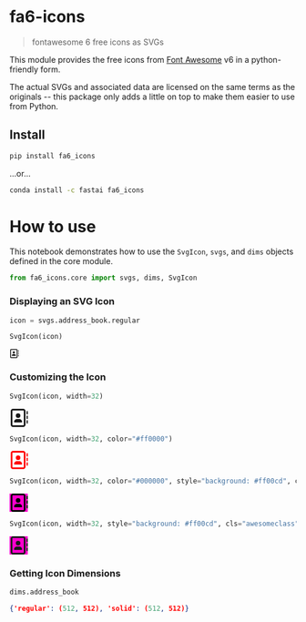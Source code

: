 # fa6-icons

> fontawesome 6 free icons as SVGs

This module provides the free icons from [Font Awesome](https://fontawesome.com/) v6 in a python-friendly form.

The actual SVGs and associated data are licensed on the same terms as the originals -- this package only adds a little on top to make them easier to use from Python.

## Install

```sh
pip install fa6_icons
```

...or...

```sh
conda install -c fastai fa6_icons
```

# How to use

This notebook demonstrates how to use the `SvgIcon`, `svgs`, and `dims` objects defined in the core module.


```python
from fa6_icons.core import svgs, dims, SvgIcon
```

### Displaying an SVG Icon


```python
icon = svgs.address_book.regular
```


```python
SvgIcon(icon)
```




<svg xmlns="http://www.w3.org/2000/svg" style="max-width: 16px; fill: currentColor" viewBox="0 0 512 512"><path d="M384 48c8.8 0 16 7.2 16 16l0 384c0 8.8-7.2 16-16 16L96 464c-8.8 0-16-7.2-16-16L80 64c0-8.8 7.2-16 16-16l288 0zM96 0C60.7 0 32 28.7 32 64l0 384c0 35.3 28.7 64 64 64l288 0c35.3 0 64-28.7 64-64l0-384c0-35.3-28.7-64-64-64L96 0zM240 256a64 64 0 1 0 0-128 64 64 0 1 0 0 128zm-32 32c-44.2 0-80 35.8-80 80c0 8.8 7.2 16 16 16l192 0c8.8 0 16-7.2 16-16c0-44.2-35.8-80-80-80l-64 0zM512 80c0-8.8-7.2-16-16-16s-16 7.2-16 16l0 64c0 8.8 7.2 16 16 16s16-7.2 16-16l0-64zM496 192c-8.8 0-16 7.2-16 16l0 64c0 8.8 7.2 16 16 16s16-7.2 16-16l0-64c0-8.8-7.2-16-16-16zm16 144c0-8.8-7.2-16-16-16s-16 7.2-16 16l0 64c0 8.8 7.2 16 16 16s16-7.2 16-16l0-64z"/></svg>



### Customizing the Icon


```python
SvgIcon(icon, width=32)
```




<svg xmlns="http://www.w3.org/2000/svg" style="max-width: 32px; fill: currentColor" viewBox="0 0 512 512"><path d="M384 48c8.8 0 16 7.2 16 16l0 384c0 8.8-7.2 16-16 16L96 464c-8.8 0-16-7.2-16-16L80 64c0-8.8 7.2-16 16-16l288 0zM96 0C60.7 0 32 28.7 32 64l0 384c0 35.3 28.7 64 64 64l288 0c35.3 0 64-28.7 64-64l0-384c0-35.3-28.7-64-64-64L96 0zM240 256a64 64 0 1 0 0-128 64 64 0 1 0 0 128zm-32 32c-44.2 0-80 35.8-80 80c0 8.8 7.2 16 16 16l192 0c8.8 0 16-7.2 16-16c0-44.2-35.8-80-80-80l-64 0zM512 80c0-8.8-7.2-16-16-16s-16 7.2-16 16l0 64c0 8.8 7.2 16 16 16s16-7.2 16-16l0-64zM496 192c-8.8 0-16 7.2-16 16l0 64c0 8.8 7.2 16 16 16s16-7.2 16-16l0-64c0-8.8-7.2-16-16-16zm16 144c0-8.8-7.2-16-16-16s-16 7.2-16 16l0 64c0 8.8 7.2 16 16 16s16-7.2 16-16l0-64z"/></svg>




```python
SvgIcon(icon, width=32, color="#ff0000")
```




<svg xmlns="http://www.w3.org/2000/svg" style="max-width: 32px; fill: #ff0000" viewBox="0 0 512 512"><path d="M384 48c8.8 0 16 7.2 16 16l0 384c0 8.8-7.2 16-16 16L96 464c-8.8 0-16-7.2-16-16L80 64c0-8.8 7.2-16 16-16l288 0zM96 0C60.7 0 32 28.7 32 64l0 384c0 35.3 28.7 64 64 64l288 0c35.3 0 64-28.7 64-64l0-384c0-35.3-28.7-64-64-64L96 0zM240 256a64 64 0 1 0 0-128 64 64 0 1 0 0 128zm-32 32c-44.2 0-80 35.8-80 80c0 8.8 7.2 16 16 16l192 0c8.8 0 16-7.2 16-16c0-44.2-35.8-80-80-80l-64 0zM512 80c0-8.8-7.2-16-16-16s-16 7.2-16 16l0 64c0 8.8 7.2 16 16 16s16-7.2 16-16l0-64zM496 192c-8.8 0-16 7.2-16 16l0 64c0 8.8 7.2 16 16 16s16-7.2 16-16l0-64c0-8.8-7.2-16-16-16zm16 144c0-8.8-7.2-16-16-16s-16 7.2-16 16l0 64c0 8.8 7.2 16 16 16s16-7.2 16-16l0-64z"/></svg>




```python
SvgIcon(icon, width=32, color="#000000", style="background: #ff00cd", cls="awesomeclass")
```




<svg xmlns="http://www.w3.org/2000/svg" class="awesomeclass" style="background: #ff00cd; max-width: 32px; fill: #000000" viewBox="0 0 512 512"><path d="M384 48c8.8 0 16 7.2 16 16l0 384c0 8.8-7.2 16-16 16L96 464c-8.8 0-16-7.2-16-16L80 64c0-8.8 7.2-16 16-16l288 0zM96 0C60.7 0 32 28.7 32 64l0 384c0 35.3 28.7 64 64 64l288 0c35.3 0 64-28.7 64-64l0-384c0-35.3-28.7-64-64-64L96 0zM240 256a64 64 0 1 0 0-128 64 64 0 1 0 0 128zm-32 32c-44.2 0-80 35.8-80 80c0 8.8 7.2 16 16 16l192 0c8.8 0 16-7.2 16-16c0-44.2-35.8-80-80-80l-64 0zM512 80c0-8.8-7.2-16-16-16s-16 7.2-16 16l0 64c0 8.8 7.2 16 16 16s16-7.2 16-16l0-64zM496 192c-8.8 0-16 7.2-16 16l0 64c0 8.8 7.2 16 16 16s16-7.2 16-16l0-64c0-8.8-7.2-16-16-16zm16 144c0-8.8-7.2-16-16-16s-16 7.2-16 16l0 64c0 8.8 7.2 16 16 16s16-7.2 16-16l0-64z"/></svg>




```python
SvgIcon(icon, width=32, style="background: #ff00cd", cls="awesomeclass")
```




<svg xmlns="http://www.w3.org/2000/svg" class="awesomeclass" style="background: #ff00cd; max-width: 32px; fill: currentColor" viewBox="0 0 512 512"><path d="M384 48c8.8 0 16 7.2 16 16l0 384c0 8.8-7.2 16-16 16L96 464c-8.8 0-16-7.2-16-16L80 64c0-8.8 7.2-16 16-16l288 0zM96 0C60.7 0 32 28.7 32 64l0 384c0 35.3 28.7 64 64 64l288 0c35.3 0 64-28.7 64-64l0-384c0-35.3-28.7-64-64-64L96 0zM240 256a64 64 0 1 0 0-128 64 64 0 1 0 0 128zm-32 32c-44.2 0-80 35.8-80 80c0 8.8 7.2 16 16 16l192 0c8.8 0 16-7.2 16-16c0-44.2-35.8-80-80-80l-64 0zM512 80c0-8.8-7.2-16-16-16s-16 7.2-16 16l0 64c0 8.8 7.2 16 16 16s16-7.2 16-16l0-64zM496 192c-8.8 0-16 7.2-16 16l0 64c0 8.8 7.2 16 16 16s16-7.2 16-16l0-64c0-8.8-7.2-16-16-16zm16 144c0-8.8-7.2-16-16-16s-16 7.2-16 16l0 64c0 8.8 7.2 16 16 16s16-7.2 16-16l0-64z"/></svg>



### Getting Icon Dimensions


```python
dims.address_book
```




```json
{'regular': (512, 512), 'solid': (512, 512)}
```


